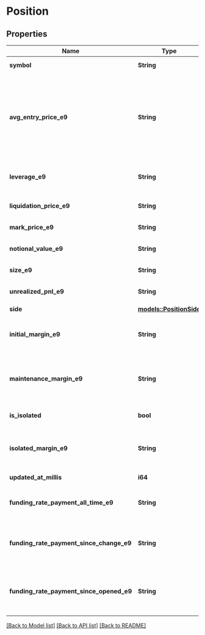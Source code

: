# Position

## Properties

Name | Type | Description | Notes
------------ | ------------- | ------------- | -------------
**symbol** | **String** | Market address. | 
**avg_entry_price_e9** | **String** | Average entry price determined by a simple average of all entry prices resulting in this position size (e9 format). | 
**leverage_e9** | **String** | Isolated position leverage (e9 format). | 
**liquidation_price_e9** | **String** | Liquidation price (e9 format). | 
**mark_price_e9** | **String** | Mark price (e9 format). | 
**notional_value_e9** | **String** | Notional value (e9 format). | 
**size_e9** | **String** | Position size (e9 format). | 
**unrealized_pnl_e9** | **String** | Unrealized profit (e9 format). | 
**side** | [**models::PositionSide**](PositionSide.md) |  | 
**initial_margin_e9** | **String** | Initial margin required with current mark price (e9 format). | 
**maintenance_margin_e9** | **String** | Maintenance margin required with current mark price (e9 format). | 
**is_isolated** | **bool** | If the position is isolated. | 
**isolated_margin_e9** | **String** | Margin value present if margin type is isolated (e9 format). | 
**updated_at_millis** | **i64** | Last update time. | 
**funding_rate_payment_all_time_e9** | **String** | Total funding rate payment (e9 format). | 
**funding_rate_payment_since_change_e9** | **String** | Funding rate payment since last funding rate change (e9 format). | 
**funding_rate_payment_since_opened_e9** | **String** | Funding rate payment since position opened (e9 format). | 

[[Back to Model list]](../README.md#documentation-for-models) [[Back to API list]](../README.md#documentation-for-api-endpoints) [[Back to README]](../README.md)


